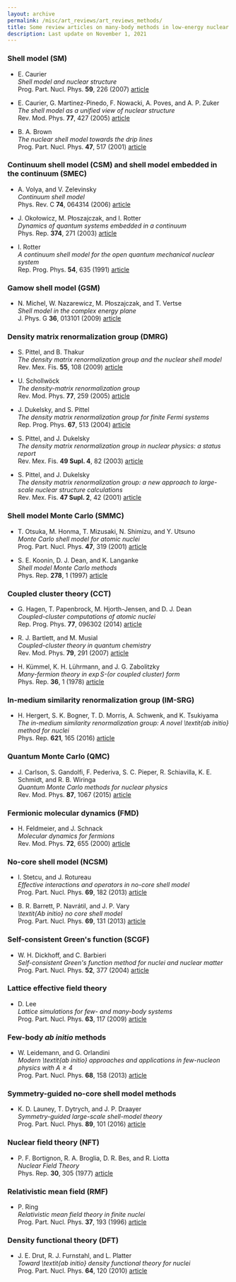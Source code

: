 ```yaml
---
layout: archive
permalink: /misc/art_reviews/art_reviews_methods/
title: Some review articles on many-body methods in low-energy nuclear physics
description: Last update on November 1, 2021
---
```



### Shell model (SM)

[//]: # (caurier07_382)
- E. Caurier  
  _Shell model and nuclear structure_  
  Prog. Part. Nucl. Phys. **59**, 226 (2007) [article](https://dx.doi.org/10.1016/j.ppnp.2006.12.012)  

[//]: # (caurier05_424)
- E. Caurier, G. Martinez-Pinedo, F. Nowacki, A. Poves, and A. P. Zuker  
  _The shell model as a unified view of nuclear structure_  
  Rev. Mod. Phys. **77**, 427 (2005) [article](https://dx.doi.org/10.1103/RevModPhys.77.427)  

[//]: # (brown01_995)
- B. A. Brown  
  _The nuclear shell model towards the drip lines_  
  Prog. Part. Nucl. Phys. **47**, 517 (2001) [article](https://dx.doi.org/10.1016/S0146-6410(01)00159-4)  

### Continuum shell model (CSM) and shell model embedded in the continuum (SMEC)

[//]: # (volya06_94)
- A. Volya, and V. Zelevinsky  
  _Continuum shell model_  
  Phys. Rev. C **74**, 064314 (2006) [article](https://dx.doi.org/10.1103/PhysRevC.74.064314)  

[//]: # (okolowicz03_21)
- J. Oko&#322;owicz, M. P&#322;oszajczak, and I. Rotter  
  _Dynamics of quantum systems embedded in a continuum_  
  Phys. Rep. **374**, 271 (2003) [article](https://dx.doi.org/10.1016/S0370-1573(02)00366-6)  

[//]: # (rotter91_448)
- I. Rotter  
  _A continuum shell model for the open quantum mechanical nuclear system_  
  Rep. Prog. Phys. **54**, 635 (1991) [article](https://dx.doi.org/10.1088/0034-4885/54/4/003)  

### Gamow shell model (GSM)

[//]: # (michel09_2)
- N. Michel, W. Nazarewicz, M. P&#322;oszajczak, and T. Vertse  
  _Shell model in the complex energy plane_  
  J. Phys. G **36**, 013101 (2009) [article](https://dx.doi.org/10.1088/0954-3899/36/1/013101)  


### Density matrix renormalization group (DMRG)

[//]: # (pittel09_2012)
- S. Pittel, and B. Thakur  
  _The density matrix renormalization group and the nuclear shell model_  
  Rev. Mex. Fis. **55**, 108 (2009) [article]()  

[//]: # (schollwock05_479)
- U. Schollw&ouml;ck  
  _The density-matrix renormalization group_  
  Rev. Mod. Phys. **77**, 259 (2005) [article](https://dx.doi.org/10.1103/RevModPhys.77.259)  

[//]: # (dukelsky04_446)
- J. Dukelsky, and S. Pittel  
  _The density matrix renormalization group for finite Fermi systems_  
  Rep. Prog. Phys. **67**, 513 (2004) [article](https://dx.doi.org/10.1088/0034-4885/67/4/R02)  

[//]: # (pittel03_2007)
- S. Pittel, and J. Dukelsky  
  _The density matrix renormalization group in nuclear physics: a status report_  
  Rev. Mex. Fis. **49 Supl. 4**, 82 (2003) [article]()  

[//]: # (pittel01_2008)
- S. Pittel, and J. Dukelsky  
  _The density matrix renormalization group: a new approach to large-scale nuclear structure calculations_  
  Rev. Mex. Fis. **47 Supl. 2**, 42 (2001) [article]()  

### Shell model Monte Carlo (SMMC)

[//]: # (otsuka01_2384)
- T. Otsuka, M. Honma, T. Mizusaki, N. Shimizu, and Y. Utsuno  
  _Monte Carlo shell model for atomic nuclei_  
  Prog. Part. Nucl. Phys. **47**, 319 (2001) [article](https://doi.org/10.1016/S0146-6410(01)00157-0)  

[//]: # (koonin97_586)
- S. E. Koonin, D. J. Dean, and K. Langanke  
  _Shell model Monte Carlo methods_  
  Phys. Rep. **278**, 1 (1997) [article](https://dx.doi.org/10.1016/S0370-1573(96)00017-8)  

### Coupled cluster theory (CCT)

[//]: # (hagen13_939)
- G. Hagen, T. Papenbrock, M. Hjorth-Jensen, and D. J. Dean  
  _Coupled-cluster computations of atomic nuclei_  
  Rep. Prog. Phys. **77**, 096302 (2014) [article](https://dx.doi.org/10.1088/0034-4885/77/9/096302)  

[//]: # (bartlett07_954)
- R. J. Bartlett, and M. Musial  
  _Coupled-cluster theory in quantum chemistry_  
  Rev. Mod. Phys. **79**, 291 (2007) [article](https://dx.doi.org/10.1103/RevModPhys.79.291)  

[//]: # (kummel78_953)
- H. K&uuml;mmel, K. H. L&uuml;hrmann, and J. G. Zabolitzky  
  _Many-fermion theory in $\exp S$-(or coupled cluster) form_  
  Phys. Rep. **36**, 1 (1978) [article](https://dx.doi.org/10.1016/0370-1573(78)90081-9)  


### In-medium similarity renormalization group (IM-SRG)

[//]: # (hergert16_1673)
- H. Hergert, S. K. Bogner, T. D. Morris, A. Schwenk, and K. Tsukiyama  
  _The in-medium similarity renormalization group: A novel \textit{ab initio} method for nuclei_  
  Phys. Rep. **621**, 165 (2016) [article](http://dx.doi.org/10.1016/j.physrep.2015.12.007)  

### Quantum Monte Carlo (QMC)

[//]: # (carlson15_1610)
- J. Carlson, S. Gandolfi, F. Pederiva, S. C. Pieper, R. Schiavilla, K. E. Schmidt, and R. B. Wiringa  
  _Quantum Monte Carlo methods for nuclear physics_  
  Rev. Mod. Phys. **87**, 1067 (2015) [article](http://dx.doi.org/10.1103/RevModPhys.87.1067)  

### Fermionic molecular dynamics (FMD)

[//]: # (feldmeier00_2337)
- H. Feldmeier, and J. Schnack  
  _Molecular dynamics for fermions_  
  Rev. Mod. Phys. **72**, 655 (2000) [article](https://doi.org/10.1103/RevModPhys.72.655)  

### No-core shell model (NCSM)

[//]: # (stetcu13_238)
- I. Stetcu, and J. Rotureau  
  _Effective interactions and operators in no-core shell model_  
  Prog. Part. Nucl. Phys. **69**, 182 (2013) [article](https://dx.doi.org/10.1016/j.ppnp.2012.10.001)  

[//]: # (barrett13_688)
- B. R. Barrett, P. Navr&aacute;til, and J. P. Vary  
  _\textit{Ab initio} no core shell model_  
  Prog. Part. Nucl. Phys. **69**, 131 (2013) [article](https://dx.doi.org/10.1016/j.ppnp.2012.10.003)  

### Self-consistent Green's function (SCGF)

[//]: # (dickhoff04_947)
- W. H. Dickhoff, and C. Barbieri  
  _Self-consistent Green's function method for nuclei and nuclear matter_  
  Prog. Part. Nucl. Phys. **52**, 377 (2004) [article](https://dx.doi.org/10.1016/j.ppnp.2004.02.038)  

### Lattice effective field theory

[//]: # (lee09_949)
- D. Lee  
  _Lattice simulations for few- and many-body systems_  
  Prog. Part. Nucl. Phys. **63**, 117 (2009) [article](https://dx.doi.org/10.1016/j.ppnp.2008.12.001)  

### Few-body _ab initio_ methods

[//]: # (leidemann13_214)
- W. Leidemann, and G. Orlandini  
  _Modern \textit{ab initio} approaches and applications in few-nucleon physics with $A \geq 4$_  
  Prog. Part. Nucl. Phys. **68**, 158 (2013) [article](https://dx.doi.org/10.1016/j.ppnp.2012.09.001)  

### Symmetry-guided no-core shell model methods

[//]: # (launey16_2403)
- K. D. Launey, T. Dytrych, and J. P. Draayer  
  _Symmetry-guided large-scale shell-model theory_  
  Prog. Part. Nucl. Phys. **89**, 101 (2016) [article](http://dx.doi.org/10.1016/j.ppnp.2016.02.001)  

### Nuclear field theory (NFT)

[//]: # (bortignon77_2183)
- P. F. Bortignon, R. A. Broglia, D. R. Bes, and R. Liotta  
  _Nuclear Field Theory_  
  Phys. Rep. **30**, 305 (1977) [article](https://doi.org/10.1016/0370-1573(77)90018-7)  

### Relativistic mean field (RMF)

[//]: # (ring96_2437)
- P. Ring  
  _Relativistic mean field theory in finite nuclei_  
  Prog. Part. Nucl. Phys. **37**, 193 (1996) [article](https://doi.org/10.1016/0146-6410(96)00054-3)  

### Density functional theory (DFT)

[//]: # (drut10_1672)
- J. E. Drut, R. J. Furnstahl, and L. Platter  
  _Toward \textit{ab initio} density functional theory for nuclei_  
  Prog. Part. Nucl. Phys. **64**, 120 (2010) [article](http://dx.doi.org/10.1016/j.ppnp.2009.09.001)  




